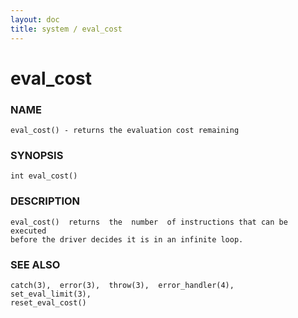 ```yaml
---
layout: doc
title: system / eval_cost
---
```

# eval_cost

### NAME

    eval_cost() - returns the evaluation cost remaining

### SYNOPSIS

    int eval_cost()

### DESCRIPTION

    eval_cost()  returns  the  number  of instructions that can be executed
    before the driver decides it is in an infinite loop.

### SEE ALSO

    catch(3),  error(3),  throw(3),  error_handler(4),   set_eval_limit(3),
    reset_eval_cost()


